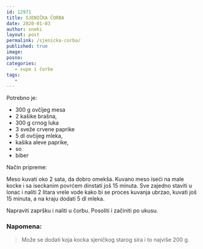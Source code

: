 ```yaml
---
id: 12971
title: SJENIČKA ČORBA
date: 2020-01-03
author: sneki
layout: post
permalink: /sjenicka-corba/
published: true
image: 
posno: 
categories:
   - supe i čorbe
tags:
   -
---
```

Potrebno je:

* 300 g ovčijeg mesa
* 2 kašike brašna,
* 300 g crnog luka 
* 3 sveže crvene paprike
* 5 dl ovčijeg mleka, 
* kašika aleve paprike,
* so 
* biber

Način pripreme:

Meso kuvati oko 2 sata, da dobro omekša. Kuvano meso iseći na male kocke i sa iseckanim povrćem dinstati još 15 minuta. Sve zajedno staviti u lonac i naliti 2 litara vrele vode kako bi se proces kuvanja ubrzao, kuvati još 15 minuta, a na kraju dodati 5 dl mleka. 

Napraviti zapršku i naliti u čorbu. Posoliti i začiniti po ukusu.

### Napomena:
> Može se dodati koja kocka sjeničkog starog sira i to najviše 200 g.

  

